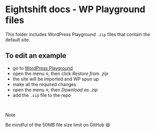 # Eightshift docs - WP Playground files

This folder includes WordPress Playground `.zip` files that contain the default site.

## To edit an example
- go to [WordPress Playground](https://playground.wordpress.net/)
- open the menu ≡, then click *Restore from .zip*
- the site will be imported and WP spun up
- make all the required changes
- open the menu ≡, then *Download as .zip*
- add the `.zip` file to the repo

<br />

> [!NOTE]
> Be mindful of the 50MB file size limit on GitHub 😄
